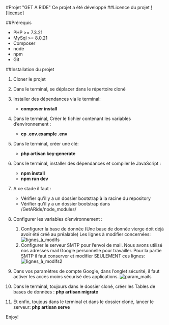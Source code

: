 #Projet "GET A RIDE"
Ce projet a été développé
##Licence du projet
[![license]](https://github.com/1907ns/getARide/blob/master/LICENSE)

##Prérequis
* PHP >= 7.3.21
* MySql >= 8.0.21
* Composer
* node
* npm
* Git


##Installation du projet

1. Cloner le projet
2. Dans le terminal, se déplacer dans le répertoire cloné
3. Installer des dépendances via le terminal:
    * **composer install**
4. Dans le terminal, Créer le fichier contenant les variables d’environnement :
    * **cp .env.example .env**
5. Dans le terminal, créer une clé:
    * **php artisan key:generate**
6. Dans le terminal, installer des dépendances et compiler le JavaScript :
    * **npm install**
    * **npm run dev**
7. A ce stade il faut :
    * Vérifier qu'il y a un dossier bootstrap à la racine du repository
    * Vérifier qu'il y a un dossier bootstrap dans /GetARide/node_modules/

8. Configurer les variables d’environnement :
    1. Configurer la base de donnée (Une base de donnée vierge doit déjà avoir été créé au préalable) Les lignes à modifier concernées:
    ![lignes_à_modifs](https://user-images.githubusercontent.com/62764644/115121730-86d57d80-9fb4-11eb-8aff-7adcc2a467a4.png)
    2. Configurer le serveur SMTP pour l’envoi de mail.  Nous avons utilisé nos adresses mail Google personnelle pour travailler. Pour la partie SMTP il faut conserver et modifier SEULEMENT ces lignes:
    ![lignes_à_modifs2](https://user-images.githubusercontent.com/62764644/115121782-d1ef9080-9fb4-11eb-9801-57905685cddc.png)

10. Dans vos paramètres de compte Google, dans l’onglet sécurité, il faut activer les accès moins sécurisé des applications.
    ![param_mails](https://user-images.githubusercontent.com/62764644/115121813-fa778a80-9fb4-11eb-8de0-8495abf2f95f.png)
    
11. Dans le terminal, toujours dans le dossier cloné, créer les Tables de bases de données :
    **php artisan migrate**
12. Et enfin, toujous dans le terminal et dans le dossier cloné, lancer le serveur:
    **php artisan serve**
    
    
Enjoy!
   

